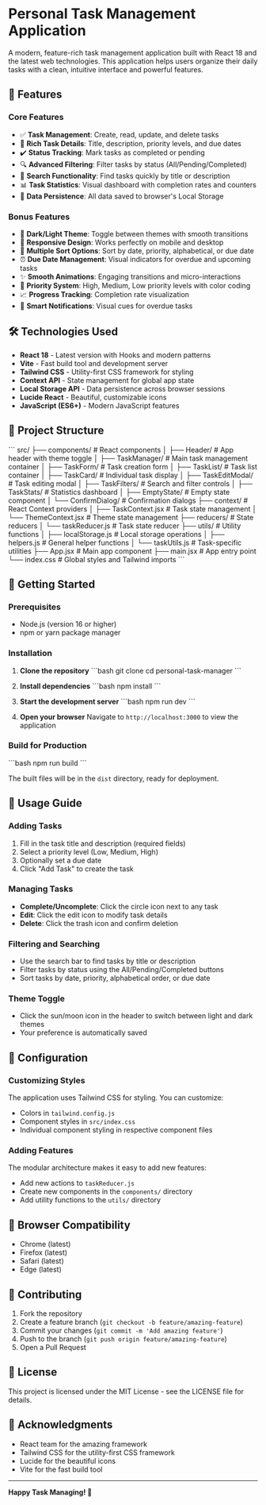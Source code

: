 # Personal Task Management Application

A modern, feature-rich task management application built with React 18 and the latest web technologies. This application helps users organize their daily tasks with a clean, intuitive interface and powerful features.

## 🚀 Features

### Core Features
- ✅ **Task Management**: Create, read, update, and delete tasks
- 📝 **Rich Task Details**: Title, description, priority levels, and due dates
- ✔️ **Status Tracking**: Mark tasks as completed or pending
- 🔍 **Advanced Filtering**: Filter tasks by status (All/Pending/Completed)
- 🔎 **Search Functionality**: Find tasks quickly by title or description
- 📊 **Task Statistics**: Visual dashboard with completion rates and counters
- 💾 **Data Persistence**: All data saved to browser's Local Storage

### Bonus Features
- 🎨 **Dark/Light Theme**: Toggle between themes with smooth transitions
- 📱 **Responsive Design**: Works perfectly on mobile and desktop
- 🔄 **Multiple Sort Options**: Sort by date, priority, alphabetical, or due date
- ⏰ **Due Date Management**: Visual indicators for overdue and upcoming tasks
- ✨ **Smooth Animations**: Engaging transitions and micro-interactions
- 🎯 **Priority System**: High, Medium, Low priority levels with color coding
- 📈 **Progress Tracking**: Completion rate visualization
- 🚨 **Smart Notifications**: Visual cues for overdue tasks

## 🛠️ Technologies Used

- **React 18** - Latest version with Hooks and modern patterns
- **Vite** - Fast build tool and development server
- **Tailwind CSS** - Utility-first CSS framework for styling
- **Context API** - State management for global app state
- **Local Storage API** - Data persistence across browser sessions
- **Lucide React** - Beautiful, customizable icons
- **JavaScript (ES6+)** - Modern JavaScript features

## 📁 Project Structure

\`\`\`
src/
├── components/           # React components
│   ├── Header/          # App header with theme toggle
│   ├── TaskManager/     # Main task management container
│   ├── TaskForm/        # Task creation form
│   ├── TaskList/        # Task list container
│   ├── TaskCard/        # Individual task display
│   ├── TaskEditModal/   # Task editing modal
│   ├── TaskFilters/     # Search and filter controls
│   ├── TaskStats/       # Statistics dashboard
│   ├── EmptyState/      # Empty state component
│   └── ConfirmDialog/   # Confirmation dialogs
├── context/             # React Context providers
│   ├── TaskContext.jsx  # Task state management
│   └── ThemeContext.jsx # Theme state management
├── reducers/            # State reducers
│   └── taskReducer.js   # Task state reducer
├── utils/               # Utility functions
│   ├── localStorage.js  # Local storage operations
│   ├── helpers.js       # General helper functions
│   └── taskUtils.js     # Task-specific utilities
├── App.jsx             # Main app component
├── main.jsx            # App entry point
└── index.css           # Global styles and Tailwind imports
\`\`\`

## 🚀 Getting Started

### Prerequisites
- Node.js (version 16 or higher)
- npm or yarn package manager

### Installation

1. **Clone the repository**
   \`\`\`bash
   git clone <repository-url>
   cd personal-task-manager
   \`\`\`

2. **Install dependencies**
   \`\`\`bash
   npm install
   \`\`\`

3. **Start the development server**
   \`\`\`bash
   npm run dev
   \`\`\`

4. **Open your browser**
   Navigate to `http://localhost:3000` to view the application

### Build for Production

\`\`\`bash
npm run build
\`\`\`

The built files will be in the `dist` directory, ready for deployment.

## 🎯 Usage Guide

### Adding Tasks
1. Fill in the task title and description (required fields)
2. Select a priority level (Low, Medium, High)
3. Optionally set a due date
4. Click "Add Task" to create the task

### Managing Tasks
- **Complete/Uncomplete**: Click the circle icon next to any task
- **Edit**: Click the edit icon to modify task details
- **Delete**: Click the trash icon and confirm deletion

### Filtering and Searching
- Use the search bar to find tasks by title or description
- Filter tasks by status using the All/Pending/Completed buttons
- Sort tasks by date, priority, alphabetical order, or due date

### Theme Toggle
- Click the sun/moon icon in the header to switch between light and dark themes
- Your preference is automatically saved

## 🔧 Configuration

### Customizing Styles
The application uses Tailwind CSS for styling. You can customize:
- Colors in `tailwind.config.js`
- Component styles in `src/index.css`
- Individual component styling in respective component files

### Adding Features
The modular architecture makes it easy to add new features:
- Add new actions to `taskReducer.js`
- Create new components in the `components/` directory
- Add utility functions to the `utils/` directory

## 📱 Browser Compatibility

- Chrome (latest)
- Firefox (latest)
- Safari (latest)
- Edge (latest)

## 🤝 Contributing

1. Fork the repository
2. Create a feature branch (`git checkout -b feature/amazing-feature`)
3. Commit your changes (`git commit -m 'Add amazing feature'`)
4. Push to the branch (`git push origin feature/amazing-feature`)
5. Open a Pull Request

## 📄 License

This project is licensed under the MIT License - see the LICENSE file for details.

## 🙏 Acknowledgments

- React team for the amazing framework
- Tailwind CSS for the utility-first CSS framework
- Lucide for the beautiful icons
- Vite for the fast build tool

---

**Happy Task Managing! 🎉**
